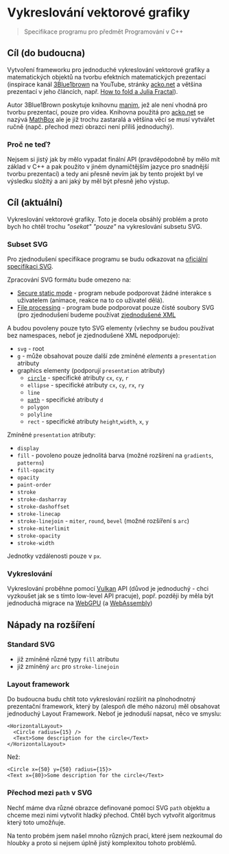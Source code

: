 # Vykreslování vektorové grafiky

> Specifikace programu pro předmět Programování v C++

## Cíl (do budoucna)
Vytvoření frameworku pro jednoduché vykreslování vektorové grafiky a matematických objektů na tvorbu efektních matematických prezentací (inspirace kanál [3Blue1brown](https://www.youtube.com/channel/UCYO_jab_esuFRV4b17AJtAw) na YouTube, stránky [acko.net](https://acko.net) a většina prezentací v jeho článcích, např. [How to fold a Julia Fractal](https://acko.net/blog/how-to-fold-a-julia-fractal/)).

Autor 3Blue1Brown poskytuje knihovnu [manim](https://github.com/3b1b/manim), jež ale není vhodná pro tvorbu prezentací, pouze pro videa. Knihovna použitá pro [acko.net](https://acko.net) se nazývá [MathBox](https://github.com/unconed/mathbox) ale je již trochu zastaralá a většina věcí se musí vytvářet ručně (napč. přechod mezi obrazci není příliš jednoduchý).

### Proč ne teď?
Nejsem si jistý jak by mělo vypadat finální API (pravděpodobně by mělo mít základ v C++ a pak použito v jiném dynamičtějším jazyce pro snadnější tvorbu prezentací) a tedy ani přesně nevím jak by tento projekt byl ve výsledku složitý a ani jaký by měl být přesně jeho výstup.

## Cíl (aktuální)
Vykreslování vektorové grafiky. Toto je docela obsáhlý problém a proto bych ho chtěl trochu *"osekat"* *"pouze"* na vykreslování subsetu SVG. 

### Subset SVG
Pro zjednodušení specifikace programu se budu odkazovat na [oficiální specifikaci SVG](https://www.w3.org/TR/2018/CR-SVG2-20181004/).

Zpracování SVG formátu bude omezeno na:
- [Secure static mode](https://www.w3.org/TR/2018/CR-SVG2-20181004/conform.html#secure-static-mode) - program nebude podporovat žádné interakce s uživatelem (animace, reakce na to co uživatel dělá).
- [File processing](https://www.w3.org/TR/2018/CR-SVG2-20181004/conform.html#ConformingSVGStandAloneFiles) - program bude podporovat pouze čisté soubory SVG (pro zjednodušení budeme používat [zjednodušené XML](https://dvcs.w3.org/hg/microxml/raw-file/tip/spec/microxml.html#character-references)

A budou povoleny pouze tyto SVG elementy (všechny se budou používat bez namespaces, neboť je zjednodušené XML nepodporuje):
- `svg` - root
- [`g`](https://www.w3.org/TR/2018/CR-SVG2-20181004/struct.html#GElement) - může obsahovat pouze další zde zmíněné *elements* a `presentation` atributy
- graphics elementy (podporují `presentation` atributy)
	- [`circle`](https://www.w3.org/TR/2018/CR-SVG2-20181004/shapes.html#CircleElement) - specifické atributy `cx`, `cy`, `r`
	- `ellipse` - specifické atributy `cx`, `cy`, `rx`, `ry`
	- `line`
	- [`path`](https://www.w3.org/TR/2018/CR-SVG2-20181004/paths.html#PathLengthAttribute) - specifické atributy `d`
	- `polygon`
	- `polyline`
	- `rect` - specifické atributy `height`,`width`, `x`, `y`

Zmíněné `presentation` atributy:
- `display`
- `fill` - povoleno pouze jednolitá barva (možné rozšírení na `gradients`, `patterns`)
- `fill-opacity`
- `opacity`
- `paint-order`
- `stroke`
- `stroke-dasharray`
- `stroke-dashoffset`
- `stroke-linecap`
- `stroke-linejoin` - `miter`, `round`, `bevel` (možné rozšíření s `arc`)
- `stroke-miterlimit`
- `stroke-opacity`
- `stroke-width`

Jednotky vzdálenosti pouze v `px`.

### Vykreslování
Vykreslování proběhne pomocí [Vulkan](https://www.khronos.org/vulkan/) API (důvod je jednoduchý - chci vyzkoušet jak se s tímto low-level API pracuje), popř. později by měla být jednoduchá migrace na [WebGPU](https://en.wikipedia.org/wiki/WebGPU) (a [WebAssembly](https://webassembly.org))

## Nápady na rozšíření
### Standard SVG
- již zmíněné různé typy `fill` atributu
- již zmíněný `arc` pro `stroke-linejoin`
### Layout framework
Do budoucna budu chtít toto vykreslování rozšírit na plnohodnotný prezentační framework, který by (alespoň dle mého názoru) měl obsahovat jednoduchý Layout Framework. Neboť je jednoduší napsat, něco ve smyslu:

```
<HorizontalLayout>
  <Circle radius={15} />
  <Text>Some description for the circle</Text>
</HorizontalLayout>
```
Než:
```
<Circle x={50} y={50} radius={15}>
<Text x={80}>Some description for the circle</Text>
```
### Přechod mezi `path` v SVG
Nechť máme dva různé obrazce definované pomocí SVG `path` objektu a chceme mezi nimi vytvořit hladký přechod. Chtěl bych vytvořit algoritmus který toto umožňuje.

Na tento probém jsem našel mnoho různých prací, které jsem nezkoumal do hloubky a proto si nejsem úplně jistý komplexitou tohoto problémů.